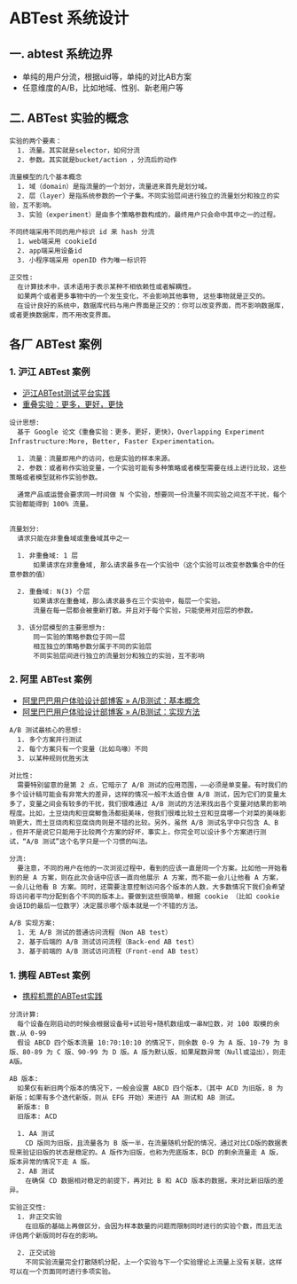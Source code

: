 # ABTest 系统设计

## 一. abtest 系统边界

- 单纯的用户分流，根据uid等，单纯的对比AB方案
- 任意维度的A/B，比如地域、性别、新老用户等

## 二. ABTest 实验的概念

```
实验的两个要素：
  1. 流量。其实就是selector，如何分流
  2. 参数。其实就是bucket/action ，分流后的动作

流量模型的几个基本概念
  1. 域（domain）是指流量的一个划分，流量进来首先是划分域。
  2. 层（layer）是指系统参数的一个子集。不同实验层间进行独立的流量划分和独立的实验，互不影响。
  3. 实验（experiment）是由多个策略参数构成的，最终用户只会命中其中之一的过程。

不同终端采用不同的用户标识 id 来 hash 分流
  1. web端采用 cookieId
  2. app端采用设备id
  3. 小程序端采用 openID 作为唯一标识符

正交性:
  在计算技术中，该术语用于表示某种不相依赖性或者解耦性。
  如果两个或者更多事物中的一个发生变化，不会影响其他事物, 这些事物就是正交的。
  在设计良好的系统中，数据库代码与用户界面是正交的：你可以改变界面，而不影响数据库，或者更换数据库，而不用改变界面。
```


## 各厂 ABTest 案例

### 1. 沪江 ABTest 案例

- [沪江ABTest测试平台实践](https://mp.weixin.qq.com/s/FjuUHg7YMdWUIoc4sp2TWA)
- [重叠实验：更多，更好，更快](https://static.googleusercontent.com/media/research.google.com/zh-CN//pubs/archive/36500.pdf)

``` doc
设计思想:
  基于 Google 论文《重叠实验：更多，更好，更快》，Overlapping Experiment Infrastructure:More, Better, Faster Experimentation。

  1. 流量：流量即用户的访问，也是实验的样本来源。
  2. 参数：或者称作实验变量，一个实验可能有多种策略或者模型需要在线上进行比较，这些策略或者模型就称作实验参数。

  通常产品或运营会要求同一时间做 N 个实验，想要同一份流量不同实验之间互不干扰，每个实验都能得到 100% 流量。


流量划分:
  请求只能在非重叠域或重叠域其中之一

  1. 非重叠域: 1 层
      如果请求在非重叠域, 那么请求最多在一个实验中（这个实验可以改变参数集合中的任意参数的值）

  2. 重叠域: N(3) 个层
      如果请求在重叠域，那么请求最多在三个实验中，每层一个实验。
      流量在每一层都会被重新打散。并且对于每个实验，只能使用对应层的参数。

  3. 该分层模型的主要思想为:
      同一实验的策略参数位于同一层
      相互独立的策略参数分属于不同的实验层
      不同实验层间进行独立的流量划分和独立的实验，互不影响
```

### 2. 阿里 ABTest 案例

- [阿里巴巴用户体验设计部博客 » A/B测试：基本概念](http://www.aliued.cn/2010/09/13/ab-testing-basic-concept.html)
- [阿里巴巴用户体验设计部博客 » A/B测试：实现方法](http://www.aliued.cn/2010/09/27/ab-testing-realization-method.html)

``` doc
A/B 测试最核心的思想:
  1. 多个方案并行测试
  2. 每个方案只有一个变量（比如鸟喙）不同
  3. 以某种规则优胜劣汰

对比性:
  需要特别留意的是第 2 点，它暗示了 A/B 测试的应用范围，——必须是单变量。有时我们的多个设计稿可能会有非常大的差异，这样的情况一般不太适合做 A/B 测试，因为它们的变量太多了，变量之间会有较多的干扰，我们很难通过 A/B 测试的方法来找出各个变量对结果的影响程度。比如，土豆烧肉和豆腐鲫鱼汤都挺美味，但我们很难比较土豆和豆腐哪一个对菜的美味影响更大，而土豆烧肉和豆腐烧肉则是不错的比较。另外，虽然 A/B 测试名字中只包含 A、B ，但并不是说它只能用于比较两个方案的好坏，事实上，你完全可以设计多个方案进行测试，“A/B 测试”这个名字只是一个习惯的叫法。

分流:
  要注意，不同的用户在他的一次浏览过程中，看到的应该一直是同一个方案。比如他一开始看到的是 A 方案，则在此次会话中应该一直向他展示 A 方案，而不能一会儿让他看 A 方案，一会儿让他看 B 方案。同时，还需要注意控制访问各个版本的人数，大多数情况下我们会希望将访问者平均分配到各个不同的版本上。要做到这些很简单，根据 cookie （比如 cookie 会话ID的最后一位数字）决定展示哪个版本就是一个不错的方法。

A/B 实现方案:
  1. 无 A/B 测试的普通访问流程（Non AB test）
  2. 基于后端的 A/B 测试访问流程（Back-end AB test）
  3. 基于前端的 A/B 测试访问流程（Front-end AB test）
```

### 1. 携程 ABTest 案例

- [携程机票的ABTest实践](https://zhuanlan.zhihu.com/p/25685006)

``` doc
分流计算:
  每个设备在刚启动的时候会根据设备号+试验号+随机数组成一串N位数，对 100 取模的余数.从 0-99
  假设 ABCD 四个版本流量 10:70:10:10 的情况下，则余数 0-9 为 A 版、10-79 为 B 版、80-89 为 C 版、90-99 为 D 版。A 版为默认版，如果尾数异常（Null或溢出），则走A版。

AB 版本:
  如果仅有新旧两个版本的情况下，一般会设置 ABCD 四个版本，（其中 ACD 为旧版，B 为新版；如果有多个迭代新版，则从 EFG 开始）来进行 AA 测试和 AB 测试。
  新版本: B
  旧版本: ACD

  1. AA 测试
    CD 版同为旧版，且流量各为 B 版一半，在流量随机分配的情况，通过对比CD版的数据表现来验证旧版的状态是稳定的。A 版作为旧版，也称为兜底版本，BCD 的剩余流量走 A 版，版本异常的情况下走 A 版。
  2. AB 测试
    在确保 CD 数据相对稳定的前提下，再对比 B 和 ACD 版本的数据，来对比新旧版的差异。

实验正交性:
  1. 非正交实验
    在旧版的基础上再做区分，会因为样本数量的问题而限制同时进行的实验个数，而且无法评估两个新版同时存在的影响。

  2. 正交试验
    不同实验流量完全打散随机分配，上一个实验与下一个实验理论上流量上没有关联，这样可以在一个页面同时进行多项实验。

```
